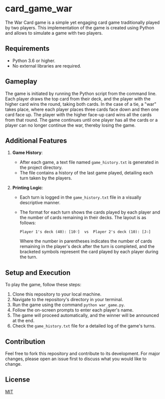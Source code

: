 # card_game_war

The War Card game is a simple yet engaging card game traditionally played by two players. This implementation of the game is created using Python and allows to simulate a game with two players.

## Requirements

- Python 3.6 or higher.
- No external libraries are required.

## Gameplay

The game is initiated by running the Python script from the command line. Each player draws the top card from their deck, and the player with the higher card wins the round, taking both cards. In the case of a tie, a "war" takes place, where each player places three cards face down and then one card face up. The player with the higher face-up card wins all the cards from that round. The game continues until one player has all the cards or a player can no longer continue the war, thereby losing the game.

## Additional Features

1. **Game History**:
   - After each game, a text file named `game_history.txt` is generated in the project directory.
   - The file contains a history of the last game played, detailing each turn taken by the players.

2. **Printing Logic**:
   - Each turn is logged in the `game_history.txt` file in a visually descriptive manner.
   - The format for each turn shows the cards played by each player and the number of cards remaining in their decks. The layout is as follows:

     ```
     Player 1's deck (40): [10♡]  vs  Player 2's deck (10): [J♧]
     ```

     Where the number in parentheses indicates the number of cards remaining in the player's deck after the turn is completed, and the bracketed symbols represent the card played by each player during the turn.

## Setup and Execution

To play the game, follow these steps:

1. Clone this repository to your local machine.
2. Navigate to the repository's directory in your terminal.
3. Run the game using the command `python war_game.py`.
4. Follow the on-screen prompts to enter each player's name.
5. The game will proceed automatically, and the winner will be announced at the end.
6. Check the `game_history.txt` file for a detailed log of the game's turns.

## Contribution

Feel free to fork this repository and contribute to its development. For major changes, please open an issue first to discuss what you would like to change.

## License

[MIT](https://choosealicense.com/licenses/mit/)
